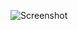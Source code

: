 ![Screenshot](https://raw.githubusercontent.com/Cryakl/Ultimate-RAT-Collection/refs/heads/main/JSpy/jSpy%20RAT%20v0.31/Screenshot.png)
